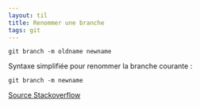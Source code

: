 ```yaml
---
layout: til
title: Renommer une branche
tags: git
---
```


```
git branch -m oldname newname
```

Syntaxe simplifiée pour renommer la branche courante :

```
git branch -m newname
```

[Source Stackoverflow](https://stackoverflow.com/questions/6591213/rename-a-local-git-branch)
